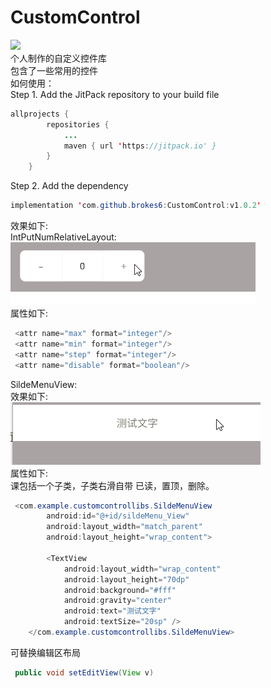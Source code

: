 # CustomControl
[![](https://jitpack.io/v/brokes6/CustomControl.svg)](https://jitpack.io/#brokes6/CustomControl)<br>
个人制作的自定义控件库<br>
包含了一些常用的控件<br>
如何使用：<br>
Step 1. Add the JitPack repository to your build file<br>
```Java
allprojects {
		repositories {
			...
			maven { url 'https://jitpack.io' }
		}
	}
```
Step 2. Add the dependency<br>
```Java
implementation 'com.github.brokes6:CustomControl:v1.0.2'
```

效果如下:<br>
IntPutNumRelativeLayout:<br>
![image](https://github.com/brokes6/CustomControl/blob/master/CustomControlLibs/src/showresources/IntPutNumRelativeLayout.gif)<br>
属性如下:<br>
```Java
 <attr name="max" format="integer"/>
 <attr name="min" format="integer"/>
 <attr name="step" format="integer"/>
 <attr name="disable" format="boolean"/>
```
SildeMenuView:<br>
效果如下:<br>
![image](https://github.com/brokes6/CustomControl/blob/master/CustomControlLibs/src/showresources/SildeMenuView.gif)<br>
属性如下:<br>
课包括一个子类，子类右滑自带 已读，置顶，删除。<br>
```Java
 <com.example.customcontrollibs.SildeMenuView
        android:id="@+id/sildeMenu_View"
        android:layout_width="match_parent"
        android:layout_height="wrap_content">

        <TextView
            android:layout_width="wrap_content"
            android:layout_height="70dp"
            android:background="#fff"
            android:gravity="center"
            android:text="测试文字"
            android:textSize="20sp" />
    </com.example.customcontrollibs.SildeMenuView>
```
可替换编辑区布局<br>
```Java
 public void setEditView(View v)
```
